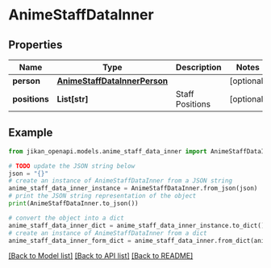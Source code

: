 # AnimeStaffDataInner


## Properties

Name | Type | Description | Notes
------------ | ------------- | ------------- | -------------
**person** | [**AnimeStaffDataInnerPerson**](AnimeStaffDataInnerPerson.md) |  | [optional] 
**positions** | **List[str]** | Staff Positions | [optional] 

## Example

```python
from jikan_openapi.models.anime_staff_data_inner import AnimeStaffDataInner

# TODO update the JSON string below
json = "{}"
# create an instance of AnimeStaffDataInner from a JSON string
anime_staff_data_inner_instance = AnimeStaffDataInner.from_json(json)
# print the JSON string representation of the object
print(AnimeStaffDataInner.to_json())

# convert the object into a dict
anime_staff_data_inner_dict = anime_staff_data_inner_instance.to_dict()
# create an instance of AnimeStaffDataInner from a dict
anime_staff_data_inner_form_dict = anime_staff_data_inner.from_dict(anime_staff_data_inner_dict)
```
[[Back to Model list]](../README.md#documentation-for-models) [[Back to API list]](../README.md#documentation-for-api-endpoints) [[Back to README]](../README.md)



